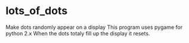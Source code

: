# lots_of_dots
Make dots randomly appear on a display
This program uses pygame for python 2.x
When the dots totaly fill up the display
it resets.
